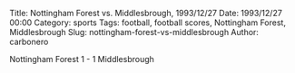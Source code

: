 Title: Nottingham Forest vs. Middlesbrough, 1993/12/27
Date: 1993/12/27 00:00
Category: sports
Tags: football, football scores, Nottingham Forest, Middlesbrough
Slug: nottingham-forest-vs-middlesbrough
Author: carbonero


Nottingham Forest 1 - 1 Middlesbrough
